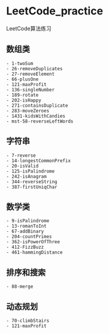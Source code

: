 # LeetCode_practice
LeetCode算法练习
## 数组类
    - 1-twoSum
    - 26-removeDuplicates
    - 27-removeElement
    - 66-plusOne
    - 121-maxProfit
    - 136-singleNumber
    - 189-rotate
    - 202-isHappy
    - 271-containsDuplicate
    - 283-moveZeroes
    - 1431-kidsWithCandies
    - mst-58-reverseLeftWords

## 字符串
    - 7-reverse
    - 14-longestCommonPrefix
    - 20-isValid
    - 125-isPalindrome
    - 242-isAnagram
    - 344-reverseString
    - 387-firstUniqChar
    
## 数学类
    - 9-isPalindrome
    - 13-romanToInt
    - 67-addBinary
    - 204-countPrimes
    - 362-isPowerOfThree
    - 412-FizzBuzz
    - 461-hammingDistance


## 排序和搜索
    - 88-merge

## 动态规划
    - 70-climbStairs
    - 121-maxProfit


